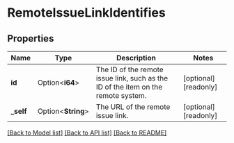 # RemoteIssueLinkIdentifies

## Properties

Name | Type | Description | Notes
------------ | ------------- | ------------- | -------------
**id** | Option<**i64**> | The ID of the remote issue link, such as the ID of the item on the remote system. | [optional][readonly]
**_self** | Option<**String**> | The URL of the remote issue link. | [optional][readonly]

[[Back to Model list]](../README.md#documentation-for-models) [[Back to API list]](../README.md#documentation-for-api-endpoints) [[Back to README]](../README.md)


